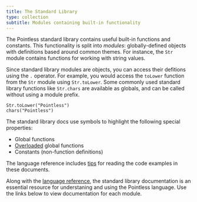 ```yaml
---
title: The Standard Library
type: collection
subtitle: Modules containing built-in functionality
---
```


The Pointless standard library contains useful built-in functions and constants.
This functionality is split into _modules_: globally-defined objects with
definitions based around common themes. For instance, the `Str` module contains
functions for working with string values.

Since standard library modules are objects, you can access their defitions using
the `.` operator. For example, you would access the `toLower` function from the
`Str` module using `Str.toLower`. Some commonly used standard library functions
like `Str.chars` are available as globals, and can be called without using a
module prefix.

```ptls
Str.toLower("Pointless")
chars("Pointless")
```

The standard library docs use symbols to highlight the following special
properties:

- <span class="tag" title="Global"></span> Global functions
- <span class="tag" title="Overloaded"></span> [Overloaded](Overloads) global functions
- <span class="tag" title="Constant"></span> Constants (non-function
  definitions)

The language reference includes [tips](/language#reading-example-code) for reading the code examples
in these documents.

Along with the [language reference](/language), the standard library documentation is an
essential resource for understaning and using the Pointless language. Use the
links below to view documentation for each module.
